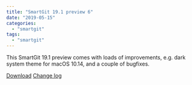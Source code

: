 ```yaml
---
title: "SmartGit 19.1 preview 6"
date: "2019-05-15"
categories: 
  - "smartgit"
tags: 
  - "smartgit"
---
```


This SmartGit 19.1 preview comes with loads of improvements, e.g. dark system theme for macOS 10.14, and a couple of bugfixes.

[Download](http://www.syntevo.com/smartgit/preview) [Change log](http://www.syntevo.com/smartgit/changelog-eap.txt)

